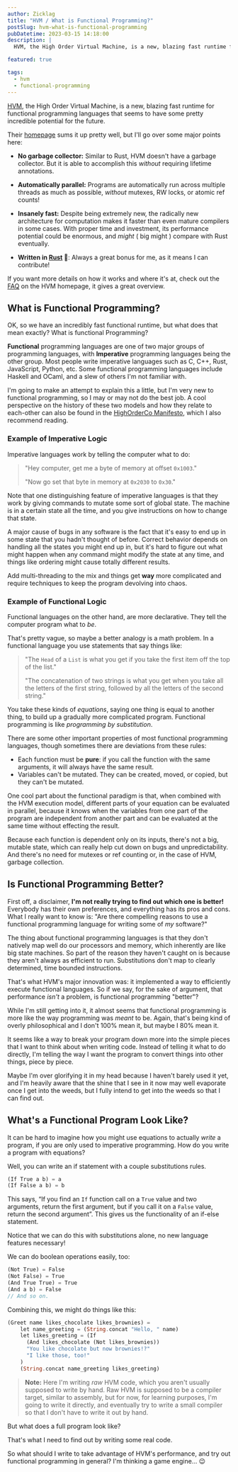 ```yaml
---
author: Zicklag
title: "HVM / What is Functional Programming?"
postSlug: hvm-what-is-functional-programming
pubDatetime: 2023-03-15 14:18:00
description: |
  HVM, the High Order Virtual Machine, is a new, blazing fast runtime for functional programming languages that seems to have some pretty incredible potential for the future.

featured: true

tags:
  - hvm
  - functional-programming
---
```


[HVM], the High Order Virtual Machine, is a new, blazing fast runtime for functional programming languages that seems to have some pretty incredible potential for the future.

Their [homepage][HVM] sums it up pretty well, but I'll go over some major points here:

- **No garbage collector:** Similar to Rust, HVM doesn't have a garbage collector. But it is able to accomplish this _without_ requiring lifetime annotations.

- **Automatically parallel:** Programs are automatically run across multiple threads as much as possible, _without_ mutexes, RW locks, or atomic ref counts!

- **Insanely fast:** Despite being extremely new, the radically new architecture for computation makes it faster than even mature compilers in some cases. With proper time and investment, its performance potential could be enormous, and _might_ ( big might ) compare with Rust eventually.

- **Written in [Rust] 🦀**: Always a great bonus for me, as it means I can contribute!

<!-- more -->

If you want more details on how it works and where it's at, check out the [FAQ] on the HVM homepage, it gives a great overview.

[Rust]: https://rust-lang.org
[HVM]: https://github.com/HigherOrderCO/HVM
[FAQ]: https://github.com/HigherOrderCO/HVM#faq

## What is Functional Programming?

OK, so we have an incredibly fast functional runtime, but what does that mean exactly? What is functional Programming?

**Functional** programming languages are one of two major groups of programming languages, with **Imperative** programming languages being the other group. Most people write imperative languages such as C, C++, Rust, JavaScript, Python, etc. Some functional programming languages include Haskell and OCaml, and a slew of others I'm not familiar with.

I'm going to make an attempt to explain this a little, but I'm very new to functional programming, so I may or may not do the best job. A cool perspective on the history of these two models and how they relate to each-other can also be found in the [HighOrderCo Manifesto][manifesto], which I also recommend reading.

[manifesto]: https://github.com/HigherOrderCO/manifesto

### Example of Imperative Logic

Imperative languages work by telling the computer what to do:

> "Hey computer, get me a byte of memory at offset `0x1003`."
>
> "Now go set that byte in memory at `0x2030` to `0x30`."

Note that one distinguishing feature of imperative languages is that they work by giving commands to mutate some sort of global state. The machine is in a certain state all the time, and you give instructions on how to change that state.

A major cause of bugs in any software is the fact that it's easy to end up in some state that you hadn't thought of before. Correct behavior depends on handling all the states you might end up in, but it's hard to figure out what might happen when any command might modify the state at any time, and things like ordering might cause totally different results.

Add multi-threading to the mix and things get **way** more complicated and require techniques to keep the program devolving into chaos.

### Example of Functional Logic

Functional languages on the other hand, are more declarative. They tell the computer program what to _be_.

That's pretty vague, so maybe a better analogy is a math problem. In a functional language you use statements that say things like:

> "The `Head` of a `List` is what you get if you take the first item off the top of the list."
>
> "The concatenation of two strings is what you get when you take all the letters of the first string, followed by all the letters of the second string."

You take these kinds of _equations_, saying one thing is equal to another thing, to build up a gradually more complicated program. Functional programming is like _programming by substitution_.

There are some other important properties of most functional programming languages, though sometimes there are deviations from these rules:

- Each function must be **pure**: if you call the function with the same arguments, it will always have the same result.
- Variables can't be mutated. They can be created, moved, or copied, but they can't be mutated.

One cool part about the functional paradigm is that, when combined with the HVM execution model, different parts of your equation can be evaluated in parallel, because it knows when the variables from one part of the program are independent from another part and can be evaluated at the same time without effecting the result.

Because each function is dependent only on its inputs, there's not a big, mutable state, which can really help cut down on bugs and unpredictability. And there's no need for mutexes or ref counting or, in the case of HVM, garbage collection.

## Is Functional Programming Better?

First off, a disclaimer, **I'm not really trying to find out which one is better!** Everybody has their own preferences, and everything has its pros and cons. What I really want to know is: "Are there compelling reasons to use a functional programming language for writing some of _my_ software?"

The thing about functional programming languages is that they don't natively map well do our processors and memory, which inherently are like big state machines. So part of the reason they haven't caught on is because they aren't always as efficient to run. Substitutions don't map to clearly determined, time bounded instructions.

That's what HVM's major innovation was: it implemented a way to efficiently execute functional languages. So if we say, for the sake of argument, that performance _isn't_ a problem, is functional programming "better"?

While I'm still getting into it, it almost seems that functional programming is more like the way programming was _meant_ to be. Again, that's being kind of overly philosophical and I don't 100% mean it, but maybe I 80% mean it.

It seems like a way to break your program down more into the simple pieces that I want to think about when writing code. Instead of telling it what to do directly, I'm telling the way I want the program to convert things into other things, piece by piece.

Maybe I'm over glorifying it in my head because I haven't barely used it yet, and I'm heavily aware that the shine that I see in it now may well evaporate once I get into the weeds, but I fully intend to get into the weeds so that I can find out.

## What's a Functional Program Look Like?

It can be hard to imagine how you might use equations to actually _write_ a program, if you are only used to imperative programming. How do you write a program with equations?

Well, you can write an if statement with a couple substitutions rules.

```dart
(If True a b) = a
(If False a b) = b
```

This says, “If you find an `If` function call on a `True` value and two arguments, return the first argument, but if you call it on a `False` value, return the second argument”. This gives us the functionality of an if-else statement.

Notice that we can do this with substitutions alone, no new language features necessary!

We can do boolean operations easily, too:

```dart
(Not True) = False
(Not False) = True
(And True True) = True
(And a b) = False
// And so on.
```

Combining this, we might do things like this:

```dart
(Greet name likes_chocolate likes_brownies) =
    let name_greeting = (String.concat "Hello, " name)
    let likes_greeting = (If
      (And likes_chocolate (Not likes_brownies))
      "You like chocolate but now brownies!?"
      "I like those, too!"
    )
    (String.concat name_greeting likes_greeting)
```

> **Note:** Here I'm writing _raw_ HVM code, which you aren't usually supposed to write by hand. Raw HVM is supposed to be a compiler target, similar to assembly, but for now, for learning purposes, I'm going to write it directly, and eventually try to write a small compiler so that I don't have to write it out by hand.

But what does a full program look like?

That's what I need to find out by writing some real code.

So what should I write to take advantage of HVM's performance, and try out functional programming in general? I'm thinking a game engine... 😉
